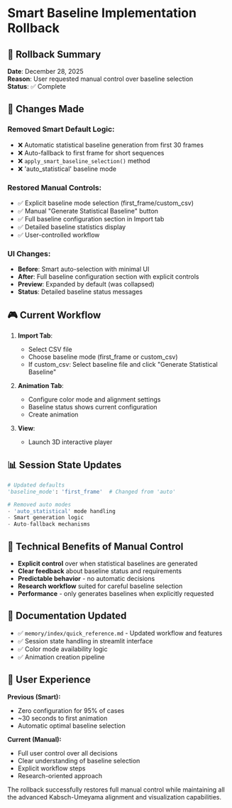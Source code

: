 # Smart Baseline Implementation Rollback

## **🔄 Rollback Summary**

**Date**: December 28, 2025  
**Reason**: User requested manual control over baseline selection  
**Status**: ✅ Complete

## **🎯 Changes Made**

### **Removed Smart Default Logic:**
- ❌ Automatic statistical baseline generation from first 30 frames
- ❌ Auto-fallback to first frame for short sequences  
- ❌ `apply_smart_baseline_selection()` method
- ❌ 'auto_statistical' baseline mode

### **Restored Manual Controls:**
- ✅ Explicit baseline mode selection (first_frame/custom_csv)
- ✅ Manual "Generate Statistical Baseline" button
- ✅ Full baseline configuration section in Import tab
- ✅ Detailed baseline statistics display
- ✅ User-controlled workflow

### **UI Changes:**
- **Before**: Smart auto-selection with minimal UI
- **After**: Full baseline configuration section with explicit controls
- **Preview**: Expanded by default (was collapsed)
- **Status**: Detailed baseline status messages

## **🎮 Current Workflow**

1. **Import Tab**: 
   - Select CSV file
   - Choose baseline mode (first_frame or custom_csv)
   - If custom_csv: Select baseline file and click "Generate Statistical Baseline"

2. **Animation Tab**:
   - Configure color mode and alignment settings
   - Baseline status shows current configuration
   - Create animation

3. **View**:
   - Launch 3D interactive player

## **📊 Session State Updates**

```python
# Updated defaults
'baseline_mode': 'first_frame'  # Changed from 'auto'

# Removed auto modes
- 'auto_statistical' mode handling
- Smart generation logic  
- Auto-fallback mechanisms
```

## **🔧 Technical Benefits of Manual Control**

- **Explicit control** over when statistical baselines are generated
- **Clear feedback** about baseline status and requirements  
- **Predictable behavior** - no automatic decisions
- **Research workflow** suited for careful baseline selection
- **Performance** - only generates baselines when explicitly requested

## **📝 Documentation Updated**

- ✅ `memory/index/quick_reference.md` - Updated workflow and features
- ✅ Session state handling in streamlit interface
- ✅ Color mode availability logic
- ✅ Animation creation pipeline

## **🎯 User Experience**

**Previous (Smart):**
- Zero configuration for 95% of cases
- ~30 seconds to first animation
- Automatic optimal baseline selection

**Current (Manual):**
- Full user control over all decisions
- Clear understanding of baseline selection
- Explicit workflow steps
- Research-oriented approach

The rollback successfully restores full manual control while maintaining all the advanced Kabsch-Umeyama alignment and visualization capabilities. 
